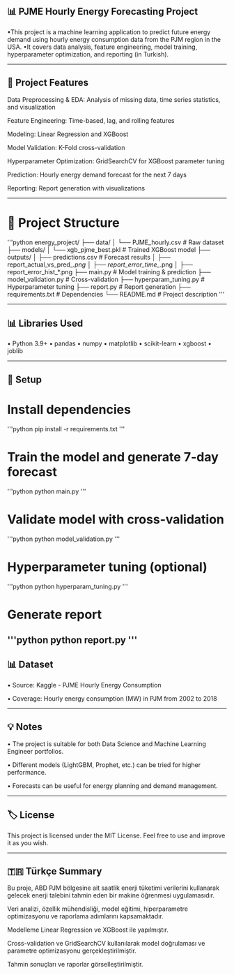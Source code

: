 ## 📊 PJME Hourly Energy Forecasting Project

•This project is a machine learning application to predict future energy demand using hourly energy consumption data from the PJM region in the USA.
•It covers data analysis, feature engineering, model training, hyperparameter optimization, and reporting (in Turkish).

---

## 🚀 Project Features

Data Preprocessing & EDA: Analysis of missing data, time series statistics, and visualization

Feature Engineering: Time-based, lag, and rolling features

Modeling: Linear Regression and XGBoost

Model Validation: K-Fold cross-validation

Hyperparameter Optimization: GridSearchCV for XGBoost parameter tuning

Prediction: Hourly energy demand forecast for the next 7 days

Reporting: Report generation with visualizations

---

# 📂 Project Structure
'''python
energy_project/
├── data/
│   └── PJME_hourly.csv           # Raw dataset
├── models/
│   └── xgb_pjme_best.pkl         # Trained XGBoost model
├── outputs/
│   ├── predictions.csv           # Forecast results
│   ├── report_actual_vs_pred_*.png
│   ├── report_error_time_*.png
│   ├── report_error_hist_*.png
├── main.py                       # Model training & prediction
├── model_validation.py           # Cross-validation
├── hyperparam_tuning.py          # Hyperparameter tuning
├── report.py                     # Report generation
├── requirements.txt              # Dependencies
└── README.md                     # Project description
'''

---


## 📊 Libraries Used

• Python 3.9+
• pandas
• numpy
• matplotlib
• scikit-learn
• xgboost
• joblib

---

## 🔧 Setup

# Install dependencies
'''python
pip install -r requirements.txt
'''

# Train the model and generate 7-day forecast
'''python
python main.py
'''

# Validate model with cross-validation
'''python
python model_validation.py
'''

# Hyperparameter tuning (optional)
'''python
python hyperparam_tuning.py
'''

# Generate report
'''python
python report.py
'''
---

## 📊 Dataset

• Source: Kaggle - PJME Hourly Energy Consumption

• Coverage: Hourly energy consumption (MW) in PJM from 2002 to 2018

---

## 💡 Notes

• The project is suitable for both Data Science and Machine Learning Engineer portfolios.

• Different models (LightGBM, Prophet, etc.) can be tried for higher performance.

• Forecasts can be useful for energy planning and demand management.

---

## 🏷 License

This project is licensed under the MIT License.
Feel free to use and improve it as you wish.

---


## 🇹🇷 Türkçe Summary

Bu proje, ABD PJM bölgesine ait saatlik enerji tüketimi verilerini kullanarak gelecek enerji talebini tahmin eden bir makine öğrenmesi uygulamasıdır.

Veri analizi, özellik mühendisliği, model eğitimi, hiperparametre optimizasyonu ve raporlama adımlarını kapsamaktadır.

Modelleme Linear Regression ve XGBoost ile yapılmıştır.

Cross-validation ve GridSearchCV kullanılarak model doğrulaması ve parametre optimizasyonu gerçekleştirilmiştir.

Tahmin sonuçları ve raporlar görselleştirilmiştir.
